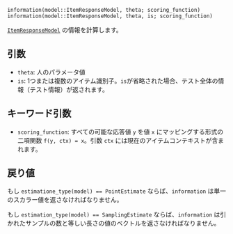 ```
information(model::ItemResponseModel, theta; scoring_function)
information(model::ItemResponseModel, theta, is; scoring_function)
```

[`ItemResponseModel`](@ref) の情報を計算します。

## 引数

  * `theta`: 人のパラメータ値
  * `is`: 1つまたは複数のアイテム識別子。`is`が省略された場合、テスト全体の情報（テスト情報）が返されます。

## キーワード引数

  * `scoring_function`: すべての可能な応答値 `y` を値 `x` にマッピングする形式の二項関数 `f(y, ctx) = x`。引数 `ctx` には現在のアイテムコンテキストが含まれます。

## 戻り値

もし `estimatione_type(model) == PointEstimate` ならば、`information` は単一のスカラー値を返さなければなりません。

もし `estimation_type(model) == SamplingEstimate` ならば、`information` は引かれたサンプルの数と等しい長さの値のベクトルを返さなければなりません。
